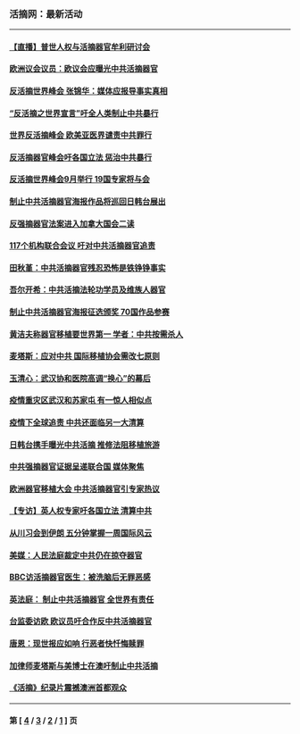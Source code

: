 ### 活摘网：最新活动
---
#### [【直播】普世人权与活摘器官牟利研讨会](../../pages/nf5883/n13425146.md?03170430) 
#### [欧洲议会议员：欧议会应曝光中共活摘器官](../../pages/nf5883/n13336571.md?03170430) 
#### [反活摘世界峰会 张锦华：媒体应报导事实真相](../../pages/nf5883/n13278502.md?03170430) 
#### [“反活摘之世界宣言”吁全人类制止中共暴行](../../pages/nf5883/n13259730.md?03170430) 
#### [世界反活摘峰会 欧美亚医界谴责中共罪行](../../pages/nf5883/n13253550.md?03170430) 
#### [反活摘器官峰会吁各国立法 惩治中共暴行](../../pages/nf5883/n13245052.md?03170430) 
#### [反活摘世界峰会9月举行 19国专家将与会](../../pages/nf5883/n13201492.md?03170430) 
#### [制止中共活摘器官海报作品将巡回日韩台展出](../../pages/nf5883/n13177791.md?03170430) 
#### [反强摘器官法案进入加拿大国会二读](../../pages/nf5883/n13033450.md?03170430) 
#### [117个机构联合会议 吁对中共活摘器官追责](../../pages/nf5883/n12775087.md?03170430) 
#### [田秋堇：中共活摘器官残忍恐怖是铁铮铮事实](../../pages/nf5883/n12702148.md?03170430) 
#### [吾尔开希：中共活摘法轮功学员及维族人器官](../../pages/nf5883/n12693197.md?03170430) 
#### [制止中共活摘器官海报征选颁奖 70国作品参赛](../../pages/nf5883/n12692050.md?03170430) 
#### [黄洁夫称器官移植要世界第一 学者：中共按需杀人](../../pages/nf5883/n12572329.md?03170430) 
#### [麦塔斯：应对中共 国际移植协会需改七原则](../../pages/nf5883/n12514711.md?03170430) 
#### [玉清心：武汉协和医院高调“换心”的幕后](../../pages/nf5883/n12298730.md?03170430) 
#### [疫情重灾区武汉和苏家屯 有一惊人相似点](../../pages/nf5883/n12150824.md?03170430) 
#### [疫情下全球追责 中共还面临另一大清算](../../pages/nf5883/n12070397.md?03170430) 
#### [日韩台携手曝光中共活摘 推修法阻移植旅游](../../pages/nf5883/n11712046.md?03170430) 
#### [中共强摘器官证据呈递联合国 媒体聚焦](../../pages/nf5883/n11546426.md?03170430) 
#### [欧洲器官移植大会 中共活摘器官引专家热议](../../pages/nf5883/n11539095.md?03170430) 
#### [【专访】英人权专家吁各国立法 清算中共](../../pages/nf5883/n11367315.md?03170430) 
#### [从川习会到伊朗 五分钟掌握一周国际风云](../../pages/nf5883/n11338520.md?03170430) 
#### [美媒：人民法庭裁定中共仍在掠夺器官](../../pages/nf5883/n11334897.md?03170430) 
#### [BBC访活摘器官医生：被洗脑后无罪恶感](../../pages/nf5883/n11335935.md?03170430) 
#### [英法庭： 制止中共活摘器官 全世界有责任](../../pages/nf5883/n11330691.md?03170430) 
#### [台监委访欧 欧议员吁合作反中共活摘器官](../../pages/nf5883/n11109190.md?03170430) 
#### [唐恩：现世报应如响 行恶者快忏悔赎罪](../../pages/nf5883/n11104016.md?03170430) 
#### [加律师麦塔斯与美博士在澳吁制止中共活摘](../../pages/nf5883/n10724764.md?03170430) 
#### [《活摘》纪录片震撼澳洲首都观众](../../pages/nf5883/n10722747.md?03170430) 

---
#### 第 [ [4](./4.md?03170430) / [3](./3.md?03170430) / [2](./2.md?03170430) / [1](./1.md?03170430) ] 页
